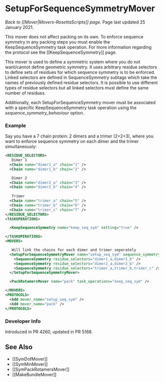 # SetupForSequenceSymmetryMover
*Back to [[Mover|Movers-RosettaScripts]] page.*
Page last updated 25 January 2021.

This mover does not affect packing on its own. To enforce sequence symmetry in any packing steps you must enable the KeepSequenceSymmetry task operation.
For more information regarding the protocol see the [[KeepSequenceSymmetry]] page.

This mover is used to define a symmetric system where you do not want/cannot define geometric symmetry.
It uses arbitrary residue selectors to define sets of residues for which sequence symmetry is to be enforced.
Linked selectors are defined in SequenceSymmetry subtags which take the names of previously defined residue selectors.
It is possible to use different types of residue selectors but all linked selectors must define the same number of residues.

Additionally, each SetupForSequenceSymmetry mover must be associated with a specific KeepSequenceSymmetry task operation using the *sequence_symmetry_behaviour* option.

### Example
Say you have a 7 chain protein: 2 dimers and a trimer (2+2+3), where you want to enforce sequence symmetry on each dimer and the trimer simultaneously:
```xml
<RESIDUE_SELECTORS>
   Dimer 1
  <Chain name="dimer1_a" chain="1" />
  <Chain name="dimer1_b" chain="2" />

   Dimer 2
  <Chain name="dimer2_a" chain="3" />
  <Chain name="dimer2_b" chain="4" />
  
   Trimer
  <Chain name="trimer_a" chain="5" />
  <Chain name="trimer_b" chain="6" />
  <Chain name="trimer_c" chain="7" />
</RESIDUE_SELECTORS>
<TASKOPERATIONS>

  <KeepSequenceSymmetry name="keep_seq_sym" setting="true" />

</TASKOPERATIONS>
<MOVERS>

   Will link the chains for each dimer and trimer seperately
  <SetupForSequenceSymmetryMover name="setup_seq_sym" sequence_symmetry_behaviour="keep_seq_sym" >
    <SequenceSymmetry residue_selectors="dimer1_a,dimer1_b" />
    <SequenceSymmetry residue_selectors="dimer2_a,dimer2_b" />
    <SequenceSymmetry residue_selectors="trimer_a,trimer_b,trimer_c" />
  </SetupForSequenceSymmetryMover>

  <PackRotamersMover name="pack" task_operations="keep_seq_sym" />

</MOVERS>
<PROTOCOLS>
  <Add mover_name="setup_seq_sym" />
  <Add mover_name="pack" />
</PROTOCOLS>

```

### Developer Info

Introduced in PR 4260, updated in PR 5168.

## See Also

* [[SymDofMover]]
* [[SymMinMover]]
* [[SymPackRotamersMover]]
* [[MakeBundleMover]]
